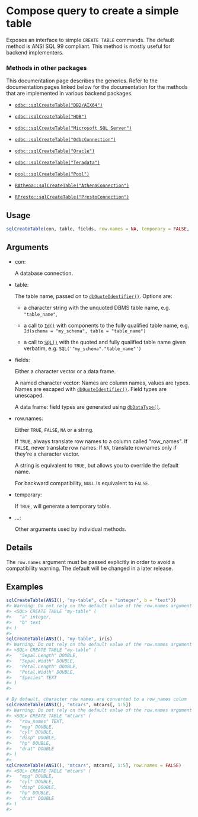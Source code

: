 # Compose query to create a simple table

Exposes an interface to simple `CREATE TABLE` commands. The default
method is ANSI SQL 99 compliant. This method is mostly useful for
backend implementers.

### Methods in other packages

This documentation page describes the generics. Refer to the
documentation pages linked below for the documentation for the methods
that are implemented in various backend packages.

- [`odbc::sqlCreateTable("DB2/AIX64")`](https://odbc.r-dbi.org/reference/DBI-methods.html)

- [`odbc::sqlCreateTable("HDB")`](https://odbc.r-dbi.org/reference/DBI-methods.html)

- [`odbc::sqlCreateTable("Microsoft SQL Server")`](https://odbc.r-dbi.org/reference/SQLServer.html)

- [`odbc::sqlCreateTable("OdbcConnection")`](https://odbc.r-dbi.org/reference/DBI-tables.html)

- [`odbc::sqlCreateTable("Oracle")`](https://odbc.r-dbi.org/reference/Oracle.html)

- [`odbc::sqlCreateTable("Teradata")`](https://odbc.r-dbi.org/reference/DBI-methods.html)

- [`pool::sqlCreateTable("Pool")`](http://rstudio.github.io/pool/reference/DBI-wrap.md)

- [`RAthena::sqlCreateTable("AthenaConnection")`](https://dyfanjones.github.io/RAthena/reference/sqlCreateTable.html)

- [`RPresto::sqlCreateTable("PrestoConnection")`](https://rdrr.io/pkg/RPresto/man/PrestoConnection-class.html)

## Usage

``` r
sqlCreateTable(con, table, fields, row.names = NA, temporary = FALSE, ...)
```

## Arguments

- con:

  A database connection.

- table:

  The table name, passed on to
  [`dbQuoteIdentifier()`](https://dbi.r-dbi.org/dev/reference/dbQuoteIdentifier.md).
  Options are:

  - a character string with the unquoted DBMS table name, e.g.
    `"table_name"`,

  - a call to [`Id()`](https://dbi.r-dbi.org/dev/reference/Id.md) with
    components to the fully qualified table name, e.g.
    `Id(schema = "my_schema", table = "table_name")`

  - a call to [`SQL()`](https://dbi.r-dbi.org/dev/reference/SQL.md) with
    the quoted and fully qualified table name given verbatim, e.g.
    `SQL('"my_schema"."table_name"')`

- fields:

  Either a character vector or a data frame.

  A named character vector: Names are column names, values are types.
  Names are escaped with
  [`dbQuoteIdentifier()`](https://dbi.r-dbi.org/dev/reference/dbQuoteIdentifier.md).
  Field types are unescaped.

  A data frame: field types are generated using
  [`dbDataType()`](https://dbi.r-dbi.org/dev/reference/dbDataType.md).

- row.names:

  Either `TRUE`, `FALSE`, `NA` or a string.

  If `TRUE`, always translate row names to a column called "row_names".
  If `FALSE`, never translate row names. If `NA`, translate rownames
  only if they're a character vector.

  A string is equivalent to `TRUE`, but allows you to override the
  default name.

  For backward compatibility, `NULL` is equivalent to `FALSE`.

- temporary:

  If `TRUE`, will generate a temporary table.

- ...:

  Other arguments used by individual methods.

## Details

The `row.names` argument must be passed explicitly in order to avoid a
compatibility warning. The default will be changed in a later release.

## Examples

``` r
sqlCreateTable(ANSI(), "my-table", c(a = "integer", b = "text"))
#> Warning: Do not rely on the default value of the row.names argument for sqlCreateTable(), it will change in the future.
#> <SQL> CREATE TABLE "my-table" (
#>   "a" integer,
#>   "b" text
#> )
#> 
sqlCreateTable(ANSI(), "my-table", iris)
#> Warning: Do not rely on the default value of the row.names argument for sqlCreateTable(), it will change in the future.
#> <SQL> CREATE TABLE "my-table" (
#>   "Sepal.Length" DOUBLE,
#>   "Sepal.Width" DOUBLE,
#>   "Petal.Length" DOUBLE,
#>   "Petal.Width" DOUBLE,
#>   "Species" TEXT
#> )
#> 

# By default, character row names are converted to a row_names colum
sqlCreateTable(ANSI(), "mtcars", mtcars[, 1:5])
#> Warning: Do not rely on the default value of the row.names argument for sqlCreateTable(), it will change in the future.
#> <SQL> CREATE TABLE "mtcars" (
#>   "row_names" TEXT,
#>   "mpg" DOUBLE,
#>   "cyl" DOUBLE,
#>   "disp" DOUBLE,
#>   "hp" DOUBLE,
#>   "drat" DOUBLE
#> )
#> 
sqlCreateTable(ANSI(), "mtcars", mtcars[, 1:5], row.names = FALSE)
#> <SQL> CREATE TABLE "mtcars" (
#>   "mpg" DOUBLE,
#>   "cyl" DOUBLE,
#>   "disp" DOUBLE,
#>   "hp" DOUBLE,
#>   "drat" DOUBLE
#> )
#> 
```
